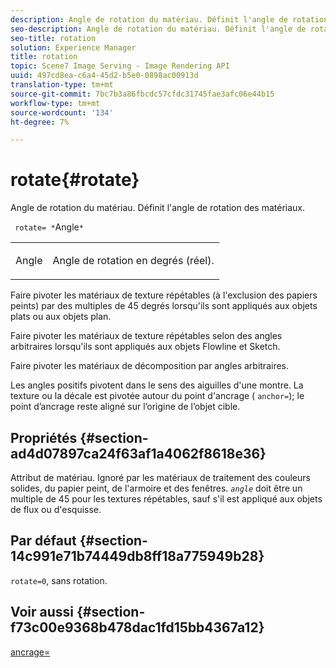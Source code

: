 ```yaml
---
description: Angle de rotation du matériau. Définit l'angle de rotation des matériaux.
seo-description: Angle de rotation du matériau. Définit l'angle de rotation des matériaux.
seo-title: rotation
solution: Experience Manager
title: rotation
topic: Scene7 Image Serving - Image Rendering API
uuid: 497cd8ea-c6a4-45d2-b5e0-0898ac00913d
translation-type: tm+mt
source-git-commit: 7bc7b3a86fbcdc57cfdc31745fae3afc06e44b15
workflow-type: tm+mt
source-wordcount: '134'
ht-degree: 7%

---
```



# rotate{#rotate}

Angle de rotation du matériau. Définit l&#39;angle de rotation des matériaux.

` rotate= *`Angle`*`

<table id="simpletable_F1A87ECD86E8429788825374A6882CB9"> 
 <tr class="strow"> 
  <td class="stentry"> <p> <span class="varname"> Angle </span> </p> </td> 
  <td class="stentry"> <p>Angle de rotation en degrés (réel). </p> </td> 
 </tr> 
</table>

Faire pivoter les matériaux de texture répétables (à l&#39;exclusion des papiers peints) par des multiples de 45 degrés lorsqu&#39;ils sont appliqués aux objets plats ou aux objets plan.

Faire pivoter les matériaux de texture répétables selon des angles arbitraires lorsqu&#39;ils sont appliqués aux objets Flowline et Sketch.

Faire pivoter les matériaux de décomposition par angles arbitraires.

Les angles positifs pivotent dans le sens des aiguilles d&#39;une montre. La texture ou la décale est pivotée autour du point d&#39;ancrage ( `anchor=`); le point d’ancrage reste aligné sur l’origine de l’objet cible.

## Propriétés {#section-ad4d07897ca24f63af1a4062f8618e36}

Attribut de matériau. Ignoré par les matériaux de traitement des couleurs solides, du papier peint, de l&#39;armoire et des fenêtres. *`angle`* doit être un multiple de 45 pour les textures répétables, sauf s&#39;il est appliqué aux objets de flux ou d&#39;esquisse.

## Par défaut {#section-14c991e71b74449db8ff18a775949b28}

`rotate=0`, sans rotation.

## Voir aussi {#section-f73c00e9368b478dac1fd15bb4367a12}

[ancrage=](../../../../../ir-api/http-protocol/image-rendering-api-ref/c-ir-http-protocol-ref/c-ir-http-protocol-command-reference/r-ir-http-anchor.md#reference-d53923d785c9442997dc7f2199524c26)

